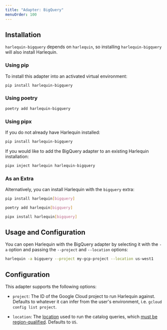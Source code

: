 ```yaml
---
title: "Adapter: BigQuery"
menuOrder: 100
---
```


## Installation

`harlequin-bigquery` depends on `harlequin`, so installing `harlequin-bigquery` will also install Harlequin.

### Using pip

To install this adapter into an activated virtual environment:

```bash
pip install harlequin-bigquery
```

### Using poetry

```bash
poetry add harlequin-bigquery
```

### Using pipx

If you do not already have Harlequin installed:

```bash
pip install harlequin-bigquery
```

If you would like to add the BigQuery adapter to an existing Harlequin installation:

```bash
pipx inject harlequin harlequin-bigquery
```

### As an Extra

Alternatively, you can install Harlequin with the `bigquery` extra:

```bash
pip install harlequin[bigquery]
```

```bash
poetry add harlequin[bigquery]
```

```bash
pipx install harlequin[bigquery]
```

## Usage and Configuration

You can open Harlequin with the BigQuery adapter by selecting it with the `-a` option and passing the `--project` and `--location` options:

```bash
harlequin -a bigquery --project my-gcp-project --location us-west1
```

## Configuration

This adapter supports the following options:

- `project`: The ID of the Google Cloud project to run Harlequin against. Defaults to whatever it can infer from the user's environment, i.e. `gcloud config list project`.

- `location`: The [location](https://cloud.google.com/compute/docs/regions-zones#available) used to run the catalog queries, which [must be region-qualified](https://cloud.google.com/bigquery/docs/information-schema-intro#syntax). Defaults to `US`.
